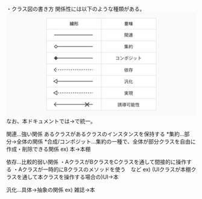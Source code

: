 ・クラス図の書き方
関係性には以下のような種類がある。
![クラス図の矢印の種類](/image/矢印の種類まとめ.png)
なお、本ドキュメントでは->で統一。

関連...強い関係
あるクラスがあるクラスのインスタンスを保持する
    *集約...部分->全体の関係
        *合成/コンポジット...集約の一種で、全体が部分クラスを自由に作成・削除できる関係
        ex) 本->本棚

依存...比較的弱い関係
・AクラスがBクラスをCクラスを通して間接的に操作する
・Aクラスが一時的にBクラスのメソッドを使う　など
ex) (UIクラスが本棚クラスを通して本クラスを操作する場合の)UI->本

汎化...具体->抽象の関係
ex) 雑誌->本